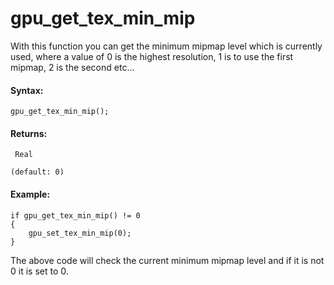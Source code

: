 # gpu_get_tex_min_mip

With this function you can get the minimum mipmap level which is
currently used, where a value of 0 is the highest resolution, 1 is to
use the first mipmap, 2 is the second etc...

#### Syntax:

``` gml
gpu_get_tex_min_mip();
```

#### Returns:

``` gml
 Real

(default: 0)
```

#### Example:

``` gml
if gpu_get_tex_min_mip() != 0
{
    gpu_set_tex_min_mip(0);
}
```

The above code will check the current minimum mipmap level and if it is
not 0 it is set to 0.
